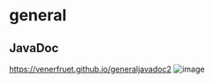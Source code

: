 # general
## JavaDoc
https://venerfruet.github.io/generaljavadoc2
![image](https://user-images.githubusercontent.com/105865020/226335504-cc24315b-fc65-44bf-aee3-e0bf9de3723c.png)
